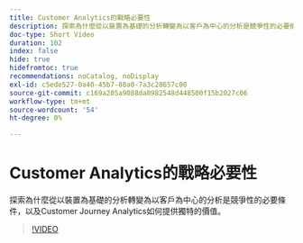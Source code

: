 ```yaml
---
title: Customer Analytics的戰略必要性
description: 探索為什麼從以裝置為基礎的分析轉變為以客戶為中心的分析是競爭性的必要條件，以及Customer Journey Analytics如何提供獨特的價值。
doc-type: Short Video
duration: 102
index: false
hide: true
hidefromtoc: true
recommendations: noCatalog, noDisplay
exl-id: c5ede527-0a40-45b7-80a0-7a3c28657c00
source-git-commit: c169a205a9088da0982548d448500f15b2027c06
workflow-type: tm+mt
source-wordcount: '54'
ht-degree: 0%

---
```


# Customer Analytics的戰略必要性

探索為什麼從以裝置為基礎的分析轉變為以客戶為中心的分析是競爭性的必要條件，以及Customer Journey Analytics如何提供獨特的價值。

<!-- 62_S112_3442459_101_the-strategic-imperative-of-customer-analytics -->
>[!VIDEO](https://video.tv.adobe.com/v/3458322/?learn=on&enablevpops=true)
